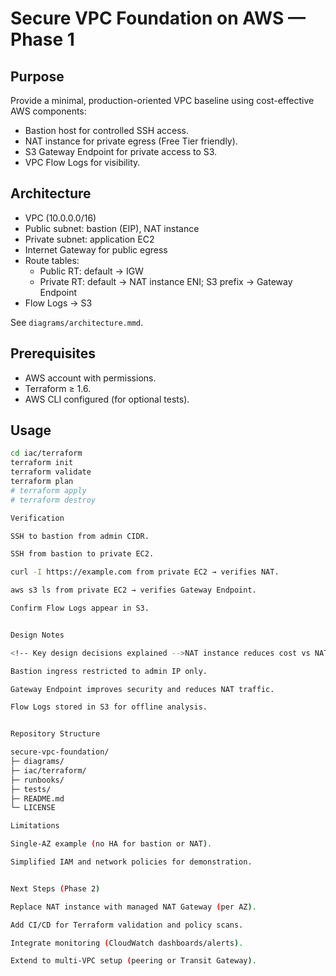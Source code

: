 # Secure VPC Foundation on AWS — Phase 1

## Purpose
Provide a minimal, production-oriented VPC baseline using cost-effective AWS components:
- Bastion host for controlled SSH access.
- NAT instance for private egress (Free Tier friendly).
- S3 Gateway Endpoint for private access to S3.
- VPC Flow Logs for visibility.

## Architecture
- VPC (10.0.0.0/16)
- Public subnet: bastion (EIP), NAT instance
- Private subnet: application EC2
- Internet Gateway for public egress
- Route tables:
  - Public RT: default → IGW
  - Private RT: default → NAT instance ENI; S3 prefix → Gateway Endpoint
- Flow Logs → S3

See `diagrams/architecture.mmd`.

## Prerequisites
- AWS account with permissions.
- Terraform ≥ 1.6.
- AWS CLI configured (for optional tests).

## Usage
```bash
cd iac/terraform
terraform init
terraform validate
terraform plan
# terraform apply
# terraform destroy

Verification

SSH to bastion from admin CIDR.

SSH from bastion to private EC2.

curl -I https://example.com from private EC2 → verifies NAT.

aws s3 ls from private EC2 → verifies Gateway Endpoint.

Confirm Flow Logs appear in S3.


Design Notes

<!-- Key design decisions explained -->NAT instance reduces cost vs NAT Gateway.

Bastion ingress restricted to admin IP only.

Gateway Endpoint improves security and reduces NAT traffic.

Flow Logs stored in S3 for offline analysis.


Repository Structure

secure-vpc-foundation/
├─ diagrams/
├─ iac/terraform/
├─ runbooks/
├─ tests/
├─ README.md
└─ LICENSE

Limitations

Single-AZ example (no HA for bastion or NAT).

Simplified IAM and network policies for demonstration.


Next Steps (Phase 2)

Replace NAT instance with managed NAT Gateway (per AZ).

Add CI/CD for Terraform validation and policy scans.

Integrate monitoring (CloudWatch dashboards/alerts).

Extend to multi-VPC setup (peering or Transit Gateway).
